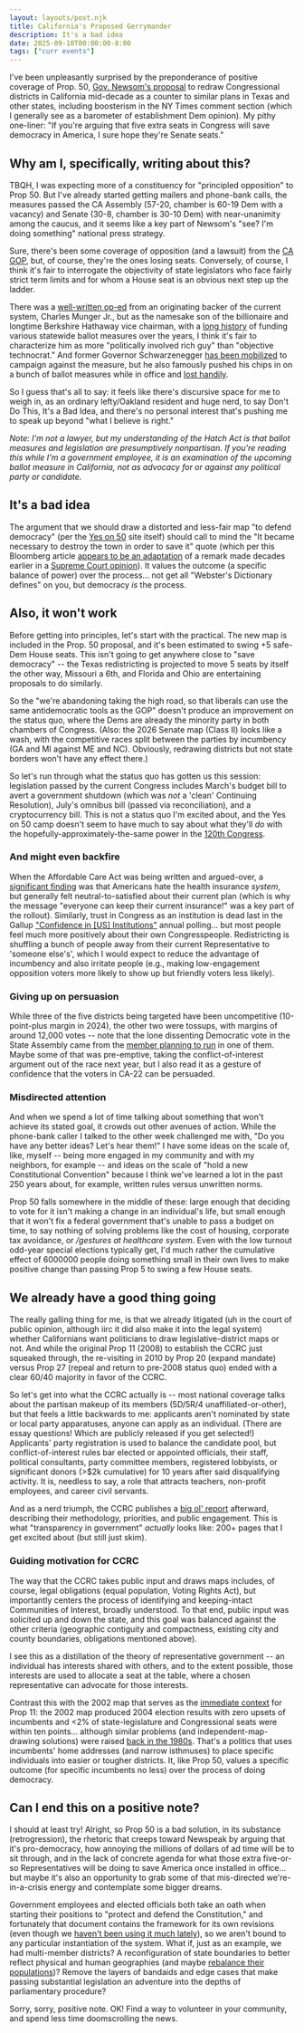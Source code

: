 ```yaml
---
layout: layouts/post.njk
title: California's Proposed Gerrymander
description: It's a bad idea
date: 2025-09-10T00:00:00-8:00
tags: ["curr events"]
---
```


I've been unpleasantly surprised by the preponderance of positive coverage of Prop. 50, [Gov. Newsom's proposal](https://www.gov.ca.gov/2025/08/14/governor-newsom-launches-statewide-response-to-trump-rigging-texas-elections/) to redraw Congressional districts in California mid-decade as a counter to similar plans in Texas and other states, including boosterism in the NY Times comment section (which I generally see as a barometer of establishment Dem opinion). My pithy one-liner: "If you're arguing that five extra seats in Congress will save democracy in America, I sure hope they're Senate seats."

## Why am I, specifically, writing about this?

TBQH, I was expecting more of a constituency for "principled opposition" to Prop 50. But I've already started getting mailers and phone-bank calls, the measures passed the CA Assembly (57-20, chamber is 60-19 Dem with a vacancy) and Senate (30-8, chamber is 30-10 Dem) with near-unanimity among the caucus, and it seems like a key part of Newsom's "see? I'm doing something" national press strategy.

Sure, there's been some coverage of opposition (and a lawsuit) from the [CA GOP](https://calmatters.org/politics/2025/08/republican-redistricting-campaign/), but, of course, they're the ones losing seats. Conversely, of course, I think it's fair to interrogate the objectivity of state legislators who face fairly strict term limits and for whom a House seat is an obvious next step up the ladder.

There was a [well-written op-ed](https://www.nytimes.com/2025/09/02/opinion/gerrymander-democrats-california.html) from an originating backer of the current system, Charles Munger Jr., but as the namesake son of the billionaire and longtime Berkshire Hathaway vice chairman, with a [long history](https://www.latimes.com/opinion/la-xpm-2012-nov-02-la-ol-california-propositions-munger-soros-joseph-20121101-story.html) of funding various statewide ballot measures over the years, I think it's fair to characterize him as more "politically involved rich guy" than "objective technocrat." And former Governor Schwarzenegger [has been mobilized](https://thehill.com/homenews/campaign/5477832-schwarzenegger-steps-back-into-political-arena-in-redistricting-crusade/) to campaign against the measure, but he also famously pushed his chips in on a bunch of ballot measures while in office and [lost handily](https://www.cbsnews.com/news/a-loud-rebuke-for-schwarzenegger-09-11-2005/).

So I guess that's all to say: it feels like there's discursive space for me to weigh in, as an ordinary lefty/Oakland resident and huge nerd, to say Don't Do This, It's a Bad Idea, and there's no personal interest that's pushing me to speak up beyond "what I believe is right."

*Note: I'm not a lawyer, but my understanding of the Hatch Act is that ballot measures and legislation are presumptively nonpartisan. If you're reading this while I'm a government employee, it is an examination of the upcoming ballot measure in California, not as advocacy for or against any political party or candidate.*

## It's a bad idea

The argument that we should draw a distorted and less-fair map "to defend democracy" (per the [Yes on 50](https://stopelectionrigging.com/) site itself) should call to mind the "It became necessary to destroy the town in order to save it" quote (which per this Bloomberg article [appears to be an adaptation](https://archive.is/Zbjdr) of a remark made decades earlier in a [Supreme Court opinion](https://supreme.justia.com/cases/federal/us/207/463/)). It values the outcome (a specific balance of power) over the process... not get all "Webster's Dictionary defines" on you, but democracy *is* the process.

## Also, it won't work

Before getting into principles, let's start with the practical. The new map is included in the Prop. 50 proposal, and it's been estimated to swing +5 safe-Dem House seats. This isn't going to get anywhere close to "save democracy" -- the Texas redistricting is projected to move 5 seats by itself the other way, Missouri a 6th, and Florida and Ohio are entertaining proposals to do similarly.

So the "we're abandoning taking the high road, so that liberals can use the same antidemocratic tools as the GOP" doesn't produce an improvement on the status quo, where the Dems are already the minority party in both chambers of Congress. (Also: the 2026 Senate map (Class II) looks like a wash, with the competitive races split between the parties by incumbency (GA and MI against ME and NC). Obviously, redrawing districts but not state borders won't have any effect there.)

So let's run through what the status quo has gotten us this session: legislation passed by the current Congress includes March's budget bill to avert a government shutdown (which was _not_ a 'clean' Continuing Resolution), July's omnibus bill (passed via reconciliation), and a cryptocurrency bill. This is not a status quo I'm excited about, and the Yes on 50 camp doesn't seem to have much to say about what they'll *do* with the hopefully-approximately-the-same power in the [120th Congress](https://en.wikipedia.org/wiki/List_of_United_States_Congresses#Next_Congress).

### And might even backfire

When the Affordable Care Act was being written and argued-over, a [significant finding](https://www.kff.org/health-costs/dissatisfaction-with-health-insurance-despite-positive-ratings/) was that Americans hate the health insurance _system_, but generally felt neutral-to-satisfied about their current plan (which is why the message "everyone can keep their current insurance!" was a key part of the rollout). Similarly, trust in Congress as an institution is dead last in the Gallup ["Confidence in [US] Institutions"](https://news.gallup.com/poll/1597/confidence-institutions.aspx) annual polling... but most people feel much more positively about their own Congresspeople. Redistricting is shuffling a bunch of people away from their current Representative to 'someone else's', which I would expect to reduce the advantage of incumbency and also irritate people (e.g., making low-engagement opposition voters more likely to show up but friendly voters less likely).

### Giving up on persuasion

While three of the five districts being targeted have been uncompetitive (10-point-plus margin in 2024), the other two were tossups, with margins of around 12,000 votes -- note that the lone dissenting Democratic vote in the State Assembly came from the [member planning to run](https://www.kcra.com/article/california-legislative-leaders-seats-congress-new-maps/65802593) in one of them. Maybe some of that was pre-emptive, taking the conflict-of-interest argument out of the race next year, but I also read it as a gesture of confidence that the voters in CA-22 can be persuaded.

### Misdirected attention

And when we spend a lot of time talking about something that won't achieve its stated goal, it crowds out other avenues of action. While the phone-bank caller I talked to the other week challenged me with, "Do you have any better ideas? Let's hear them!" I have some ideas on the scale of, like, myself -- being more engaged in my community and with my neighbors, for example -- and ideas on the scale of "hold a new Constitutional Convention" because I think we've learned a lot in the past 250 years about, for example, written rules versus unwritten norms.

Prop 50 falls somewhere in the middle of these: large enough that deciding to vote for it isn't making a change in an individual's life, but small enough that it won't fix a federal government that's unable to pass a budget on time, to say nothing of solving problems like the cost of housing, corporate tax avoidance, or */gestures at healthcare system*. Even with the low turnout odd-year special elections typically get, I'd much rather the cumulative effect of 6000000 people doing something small in their own lives to make positive change than passing Prop 5 to swing a few House seats.

## We already have a good thing going
The really galling thing for me, is that we already litigated (uh in the court of public opinion, although iirc it did also make it into the legal system) whether Californians want politicians to draw legislative-district maps or not. And while the original Prop 11 (2008) to establish the CCRC just squeaked through, the re-visiting in 2010 by Prop 20 (expand mandate) versus Prop 27 (repeal and return to pre-2008 status quo) ended with a clear 60/40 majority in favor of the CCRC.

So let's get into what the CCRC actually is -- most national coverage talks about the partisan makeup of its members (5D/5R/4 unaffiliated-or-other), but that feels a little backwards to me: applicants aren't nominated by state or local party apparatuses, anyone can apply as an individual. (There are essay questions! Which are publicly released if you get selected!) Applicants' party registration is used to balance the candidate pool, but conflict-of-interest rules bar elected or appointed officials, their staff, political consultants, party committee members, registered lobbyists, or significant donors (>$2k cumulative) for 10 years after said disqualifying activity. It is, needless to say, a role that attracts teachers, non-profit employees, and career civil servants.

And as a nerd triumph, the CCRC publishes a [big ol' report](https://wedrawthelines.ca.gov/wp-content/uploads/sites/64/2023/01/Final-Maps-Report-with-Appendices-12.26.21-230-PM-1.pdf) afterward, describing their methodology, priorities, and public engagement. This is what "transparency in government" *actually* looks like: 200+ pages that I get excited about (but still just skim).

### Guiding motivation for CCRC

The way that the CCRC takes public input and draws maps includes, of course, legal obligations (equal population, Voting Rights Act), but importantly centers the process of identifying and keeping-intact Communities of Interest, broadly understood. To that end, public input was solicited up and down the state, and this goal was balanced against the other criteria (geographic contiguity and compactness, existing city and county boundaries, obligations mentioned above).

I see this as a distillation of the theory of representative government -- an individual has interests shared with others, and to the extent possible, those interests are used to allocate a seat at the table, where a chosen representative can advocate for those interests.

Contrast this with the 2002 map that serves as the [immediate context](https://www.nytimes.com/2025/09/02/opinion/gerrymander-democrats-california.html) for Prop 11: the 2002 map produced 2004 election results with zero upsets of incumbents and <2% of state-legislature and Congressional seats were within ten points... although similar problems (and independent-map-drawing solutions) were raised [back in the 1980s](https://www.csmonitor.com/1982/1021/102154.html). That's a politics that uses incumbents' home addresses (and narrow isthmuses) to place specific individuals into easier or tougher districts. It, like Prop 50, values a specific outcome (for specific incumbents no less) over the process of doing democracy.

## Can I end this on a positive note?

I should at least try! Alright, so Prop 50 is a bad solution, in its substance (retrogression), the rhetoric that creeps toward Newspeak by arguing that it's pro-democracy, how annoying the millions of dollars of ad time will be to sit through, and in the lack of concrete agenda for what those extra five-or-so Representatives will be doing to save America once installed in office... but maybe it's also an opportunity to grab some of that mis-directed we're-in-a-crisis energy and contemplate some bigger dreams.

Government employees and elected officials both take an oath when starting their positions to "protect and defend the Constitution," and fortunately that document contains the framework for its own revisions (even though we [haven't been using it much lately](https://www.nytimes.com/2023/05/05/opinion/constitutional-amendments-supreme-court.html)), so we aren't bound to any particular instantiation of the system. What if, just as an example, we had multi-member districts? A reconfiguration of state boundaries to better reflect physical and human geographies (and maybe [rebalance their populations](https://fakeisthenewreal.org/reform/))? Remove the layers of bandaids and edge cases that make passing substantial legislation an adventure into the depths of parliamentary procedure?

Sorry, sorry, positive note. OK! Find a way to volunteer in your community, and spend less time doomscrolling the news.